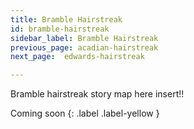 ```yaml
---
title: Bramble Hairstreak
id: bramble-hairstreak
sidebar_label: Bramble Hairstreak
previous_page: acadian-hairstreak
next_page:  edwards-hairstreak

---
```


 
Bramble hairstreak story map here insert!!

Coming soon
{: .label .label-yellow }
